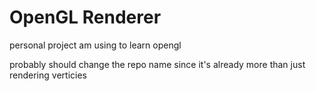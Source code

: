 # OpenGL Renderer

personal project am using to learn opengl

probably should change the repo name since it's already more than just rendering verticies
